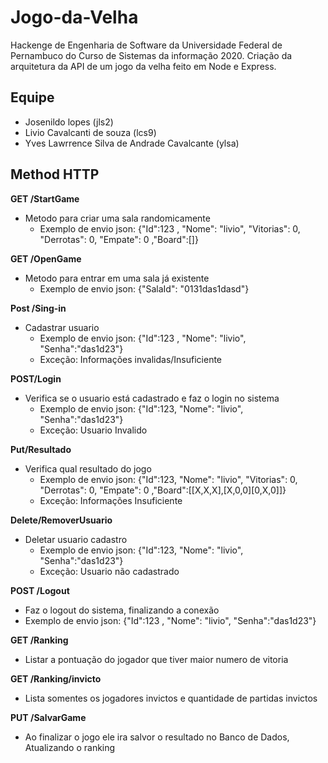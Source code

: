 # Jogo-da-Velha
Hackenge de Engenharia de Software da Universidade Federal de Pernambuco do Curso de Sistemas da informação 2020.
Criação da arquitetura da API de um jogo da velha feito em Node e Express.

## Equipe 
 - Josenildo lopes (jls2)
 - Livio Cavalcanti de souza (lcs9)
 - Yves Lawrrence Silva de Andrade Cavalcante (ylsa)

## Method HTTP

**GET /StartGame**
  - Metodo para criar uma sala randomicamente
    - Exemplo de envio json: {"Id":123 , "Nome": "livio", "Vitorias": 0, "Derrotas": 0, "Empate": 0 ,"Board":[]}
    
 **GET /OpenGame**
  - Metodo para entrar em uma sala já existente
    - Exemplo de envio json: {"SalaId": "0131das1dasd"}
 
**Post /Sing-in**
  - Cadastrar usuario
    - Exemplo de envio json: {"Id":123 , "Nome": "livio", "Senha":"das1d23"}
    - Exceção: Informações invalidas/Insuficiente
  
**POST/Login**
 - Verifica se o usuario está cadastrado e faz o login no sistema
    - Exemplo de envio json: {"Id":123, "Nome": "livio", "Senha":"das1d23"}
    - Exceção: Usuario Invalido
 
 **Put/Resultado** 
- Verifica qual resultado do jogo
  - Exemplo de envio json: {"Id":123, "Nome": "livio", "Vitorias": 0, "Derrotas": 0, "Empate": 0 ,"Board":[[X,X,X],[X,0,0][0,X,0]]}
  - Exceção: Informações Insuficiente 

**Delete/RemoverUsuario**
 -  Deletar usuario cadastro
     - Exemplo de envio json: {"Id":123, "Nome": "livio", "Senha":"das1d23"}
     - Exceção: Usuario não cadastrado
     
**POST /Logout**
 - Faz o logout do sistema, finalizando a conexão
  - Exemplo de envio json: {"Id":123 , "Nome": "livio", "Senha":"das1d23"}
  
 **GET /Ranking**
  - Listar a pontuação do jogador que tiver maior numero de vitoria
  
  **GET /Ranking/invicto**
   - Lista somentes os jogadores invictos e quantidade de partidas invictos
   
  **PUT /SalvarGame**
   - Ao finalizar o jogo ele ira  salvor o resultado no Banco de Dados, Atualizando o ranking
  
  
  
